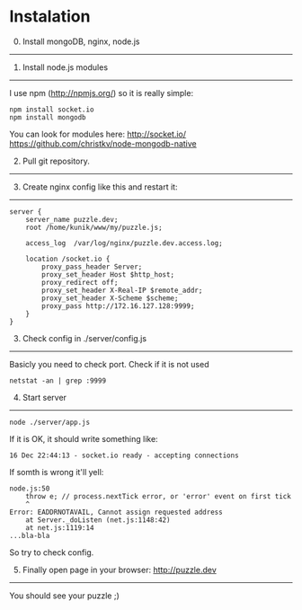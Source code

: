 Instalation
===========

0. Install mongoDB, nginx, node.js
----------------------------------
1. Install node.js modules
--------------------------

I use npm (http://npmjs.org/) so it is really simple:

    npm install socket.io
    npm install mongodb

You can look for modules here:
http://socket.io/
https://github.com/christkv/node-mongodb-native

2. Pull git repository.
-----------------------
3. Create nginx config like this and restart it:
------------------------------------------------

    server {
        server_name puzzle.dev;
        root /home/kunik/www/my/puzzle.js;

        access_log  /var/log/nginx/puzzle.dev.access.log;

        location /socket.io {
            proxy_pass_header Server;
            proxy_set_header Host $http_host;
            proxy_redirect off;
            proxy_set_header X-Real-IP $remote_addr;
            proxy_set_header X-Scheme $scheme;
            proxy_pass http://172.16.127.128:9999;
        }
    }

3. Check config in ./server/config.js
-------------------------------------

Basicly you need to check port. Check if it is not used

    netstat -an | grep :9999

4. Start server
---------------

    node ./server/app.js

If it is OK, it should write something like:

    16 Dec 22:44:13 - socket.io ready - accepting connections

If somth is wrong it'll yell:

    node.js:50
        throw e; // process.nextTick error, or 'error' event on first tick
        ^
    Error: EADDRNOTAVAIL, Cannot assign requested address
        at Server._doListen (net.js:1148:42)
        at net.js:1119:14
    ...bla-bla

So try to check config.

5. Finally open page in your browser: http://puzzle.dev
--------------------------------------------------------------

You should see your puzzle ;)
